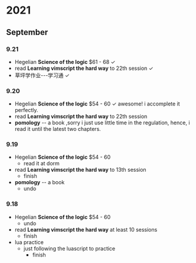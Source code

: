 # 2021
## September
### 9.21
+ Hegelian **Science of the logic** $61 - 68 ✓
+  read **Learning vimscript the hard way** to 22th session ✓
+  草坪学作业---学习通 ✓

### 9.20
+ Hegelian **Science of the logic** $54 - 60 ✓ awesome! i accomplete it perfectly.
+ read **Learning vimscript the hard way** to 22th session 
+ **pomology**  -- a book ,sorry i just use little time in the regulation, hence, i read it until the latest two chapters.


### 9.19
+ Hegelian **Science of the logic** $54 - 60
  + read it at dorm   
+ read **Learning vimscript the hard way** to 13th session
  - finish
+ **pomology**  -- a book
  - undo
  
### 9.18
+ Hegelian **Science of the logic** $54 - 60  
  + undo
+ read **Learning vimscript the hard way** at least 10 sessions
  +  finish
+ lua practice 
  + just following the luascript to practice
    + finish

